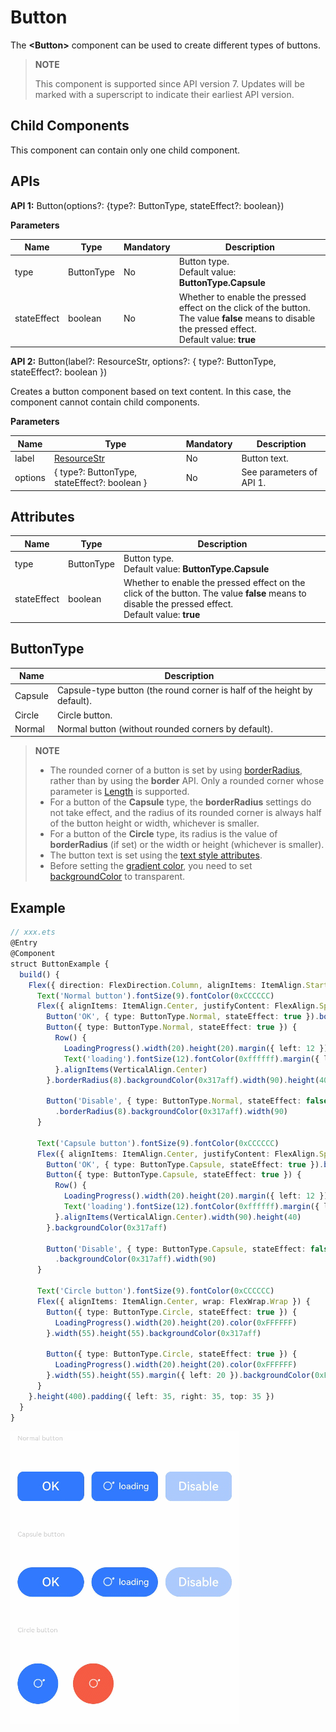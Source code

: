 # Button

The **\<Button>** component can be used to create different types of buttons.

>  **NOTE**
>
>  This component is supported since API version 7. Updates will be marked with a superscript to indicate their earliest API version.


## Child Components

This component can contain only one child component.


## APIs

**API 1:** Button(options?: {type?: ButtonType, stateEffect?: boolean})

**Parameters**

| Name        | Type      | Mandatory       | Description                             |
| ----------- | ---------- | ------| --------------------------------- |
| type        | ButtonType | No   | Button type.<br>Default value: **ButtonType.Capsule**                          |
| stateEffect | boolean    | No   |  Whether to enable the pressed effect on the click of the button. The value **false** means to disable the pressed effect.<br>Default value: **true**|

**API 2:** Button(label?: ResourceStr, options?: { type?: ButtonType, stateEffect?: boolean })

Creates a button component based on text content. In this case, the component cannot contain child components.

**Parameters**

| Name    | Type                               | Mandatory  | Description         |
| ------- | ----------------------------------- | ---- | ------------- |
| label   | [ResourceStr](ts-types.md#resourcestr) | No   | Button text.      |
| options | { type?: ButtonType, stateEffect?: boolean }   | No   | See parameters of API 1.|


## Attributes

| Name         | Type          | Description                               |
| ----------- | ----------- | --------------------------------- |
| type        | ButtonType  | Button type.<br>Default value: **ButtonType.Capsule** |
| stateEffect | boolean     | Whether to enable the pressed effect on the click of the button. The value **false** means to disable the pressed effect.<br>Default value: **true** |

## ButtonType

| Name     | Description                |
| ------- | ------------------ |
| Capsule | Capsule-type button (the round corner is half of the height by default).|
| Circle  | Circle button.             |
| Normal  | Normal button (without rounded corners by default).     |

>  **NOTE**
>  - The rounded corner of a button is set by using [borderRadius](ts-universal-attributes-border.md), rather than by using the **border** API. Only a rounded corner whose parameter is [Length](ts-types.md#length) is supported.
>  - For a button of the **Capsule** type, the **borderRadius** settings do not take effect, and the radius of its rounded corner is always half of the button height or width, whichever is smaller.
>  - For a button of the **Circle** type, its radius is the value of **borderRadius** (if set) or the width or height (whichever is smaller).
>  - The button text is set using the [text style attributes](ts-universal-attributes-text-style.md).
>  - Before setting the [gradient color](ts-universal-attributes-gradient-color.md), you need to set [backgroundColor](ts-universal-attributes-background.md) to transparent.


## Example

```ts
// xxx.ets
@Entry
@Component
struct ButtonExample {
  build() {
    Flex({ direction: FlexDirection.Column, alignItems: ItemAlign.Start, justifyContent: FlexAlign.SpaceBetween }) {
      Text('Normal button').fontSize(9).fontColor(0xCCCCCC)
      Flex({ alignItems: ItemAlign.Center, justifyContent: FlexAlign.SpaceBetween }) {
        Button('OK', { type: ButtonType.Normal, stateEffect: true }).borderRadius(8).backgroundColor(0x317aff).width(90)
        Button({ type: ButtonType.Normal, stateEffect: true }) {
          Row() {
            LoadingProgress().width(20).height(20).margin({ left: 12 }).color(0xFFFFFF)
            Text('loading').fontSize(12).fontColor(0xffffff).margin({ left: 5, right: 12 })
          }.alignItems(VerticalAlign.Center)
        }.borderRadius(8).backgroundColor(0x317aff).width(90).height(40)

        Button('Disable', { type: ButtonType.Normal, stateEffect: false }).opacity(0.4)
          .borderRadius(8).backgroundColor(0x317aff).width(90)
      }

      Text('Capsule button').fontSize(9).fontColor(0xCCCCCC)
      Flex({ alignItems: ItemAlign.Center, justifyContent: FlexAlign.SpaceBetween }) {
        Button('OK', { type: ButtonType.Capsule, stateEffect: true }).backgroundColor(0x317aff).width(90)
        Button({ type: ButtonType.Capsule, stateEffect: true }) {
          Row() {
            LoadingProgress().width(20).height(20).margin({ left: 12 }).color(0xFFFFFF)
            Text('loading').fontSize(12).fontColor(0xffffff).margin({ left: 5, right: 12 })
          }.alignItems(VerticalAlign.Center).width(90).height(40)
        }.backgroundColor(0x317aff)

        Button('Disable', { type: ButtonType.Capsule, stateEffect: false }).opacity(0.4)
          .backgroundColor(0x317aff).width(90)
      }

      Text('Circle button').fontSize(9).fontColor(0xCCCCCC)
      Flex({ alignItems: ItemAlign.Center, wrap: FlexWrap.Wrap }) {
        Button({ type: ButtonType.Circle, stateEffect: true }) {
          LoadingProgress().width(20).height(20).color(0xFFFFFF)
        }.width(55).height(55).backgroundColor(0x317aff)

        Button({ type: ButtonType.Circle, stateEffect: true }) {
          LoadingProgress().width(20).height(20).color(0xFFFFFF)
        }.width(55).height(55).margin({ left: 20 }).backgroundColor(0xF55A42)
      }
    }.height(400).padding({ left: 35, right: 35, top: 35 })
  }
}
```

![button](figures/button.gif)
